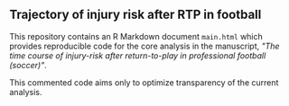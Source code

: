 ## Trajectory of injury risk after RTP in football

This repository contains an R Markdown document `main.html` which provides reproducible code for the core analysis in the manuscript, *"The time course of injury-risk after return-to-play in professional football (soccer)"*.

This commented code aims only to optimize transparency of the current analysis.
